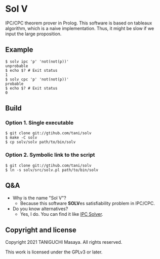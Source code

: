 # Sol V

IPC/CPC theorem prover in Prolog. This software is based on tableaux algorithm, which is a naive implementation.
Thus, it might be slow if we input the large proposition.

## Example

```
$ solv ipc 'p' 'not(not(p))'
unprobable
$ echo $? # Exit status
1
$ solv cpc 'p' 'not(not(p))'
probable
$ echo $? # Exit status
0
```

## Build

### Option 1. Single executable

```
$ git clone git://gtihub.com/tani/solv
$ make -C solv
$ cp solv/solv path/to/bin/solv
```

### Option 2. Symbolic link to the script

```
$ git clone git://gtihub.com/tani/solv
$ ln -s solv/src/solv.pl path/to/bin/solv
```

## Q&A

- Why is the name "Sol V"?
  - Because this software **SOLV**es satisfiability problem in IPC/CPC.
- Do you know alternatives?
  - Yes, I do. You can find it like [IPC Solver](https://github.com/qnighy/ipc_solver).

## Copyright and license
Copyright 2021 TANIGUCHI Masaya. All rights reserved.

This work is licensed under the GPLv3 or later.
